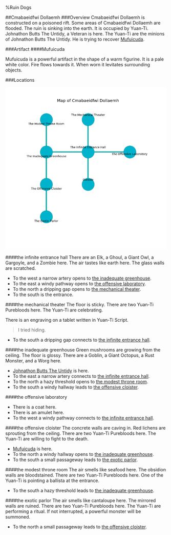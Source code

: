 %Ruin Dogs

##Cmabaeidfwi Dollaemh
###Overview
Cmabaeidfwi Dollaemh is constructed on a poisoned rift. Some areas of Cmabaeidfwi Dollaemh are flooded. The ruin is sinking into the earth. It is occupied by Yuan-Ti. <a name="Johnathon-Butts-The-Untidy"></a>Johnathon Butts The Untidy, a Veteran is here. The Yuan-Ti are the minions of Johnathon Butts The Untidy. He  is trying to recover [Mufuicuda](#Mufuicuda). 



###Artifact
####<a name="Mufuicuda"></a>Mufuicuda


Mufuicuda is a powerful artifact in the shape of a warm figurine. It is a pale white color. Fire flows towards it. When worn it levitates surrounding objects. 





###Locations


![](../v2/images/Cmabaeidfwi-Dollaemh.png)

####<a name="the-infinite-entrance-hall"></a>the infinite entrance hall
There are an Elk, a Ghoul, a Giant Owl, a Gargoyle, and a Zombie here. The air tastes like earth here. The glass walls are scratched. 



* To the west a narrow artery opens to [the inadequate greenhouse](#the-inadequate-greenhouse).
* To the east a windy pathway opens to [the offensive laboratory](#the-offensive-laboratory).
* To the north a dripping gap opens to [the mechanical theater](#the-mechanical-theater).
* To the south is the entrance.


####<a name="the-mechanical-theater"></a>the mechanical theater
The floor is sticky. There are two Yuan-Ti Purebloods here. The Yuan-Ti are celebrating. 

There is an engraving on a tablet written in Yuan-Ti Script. 

> I tried hiding.
>


* To the south a dripping gap connects to [the infinite entrance hall](#the-infinite-entrance-hall).


####<a name="the-inadequate-greenhouse"></a>the inadequate greenhouse
Green mushrooms are growing from the ceiling. The floor is glossy. There are a Goblin, a Giant Octopus, a Rust Monster, and a Worg here. 



* [Johnathon Butts The Untidy](#Johnathon-Butts-The-Untidy) is here.
* To the east a narrow artery connects to [the infinite entrance hall](#the-infinite-entrance-hall).
* To the north a hazy threshold opens to [the modest throne room](#the-modest-throne-room).
* To the south a windy hallway leads to [the offensive cloister](#the-offensive-cloister).


####<a name="the-offensive-laboratory"></a>the offensive laboratory




* There is a coat here.
* There is an amulet here.
* To the west a windy pathway connects to [the infinite entrance hall](#the-infinite-entrance-hall).


####<a name="the-offensive-cloister"></a>the offensive cloister
The concrete walls are caving in. Red lichens are sprouting from the ceiling. There are two Yuan-Ti Purebloods here. The Yuan-Ti are willing to fight to the death. 



* [Mufuicuda](#Mufuicuda) is here.
* To the north a windy hallway opens to [the inadequate greenhouse](#the-inadequate-greenhouse).
* To the south a small passageway leads to [the exotic parlor](#the-exotic-parlor).


####<a name="the-modest-throne-room"></a>the modest throne room
The air smells like seafood here. The obsidion walls are bloodstained. There are two Yuan-Ti Purebloods here. One of the Yuan-Ti is pointing a ballista at the entrance. 



* To the south a hazy threshold leads to [the inadequate greenhouse](#the-inadequate-greenhouse).


####<a name="the-exotic-parlor"></a>the exotic parlor
The air smells like cantaloupe here. The mirrored walls are ruined. There are two Yuan-Ti Purebloods here. The Yuan-Ti are performing a ritual. If not interrupted, a powerful monster will be summoned. 



* To the north a small passageway leads to [the offensive cloister](#the-offensive-cloister).


